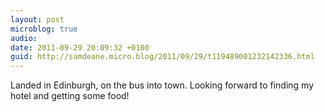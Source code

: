 ```yaml
---
layout: post
microblog: true
audio: 
date: 2011-09-29 20:09:32 +0100
guid: http://samdeane.micro.blog/2011/09/29/t119489001232142336.html
---
```

Landed in Edinburgh, on the bus into town. Looking forward to finding my hotel and getting some food!
